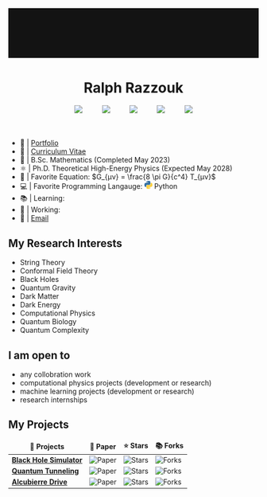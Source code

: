 <!-- RESOURCES:
- https://github.com/durgeshsamariya/awesome-github-profile-readme-templates/blob/master/templates/MarikIshtar007.md
- https://github.com/kautukkundan/Awesome-Profile-README-templates/blob/master/tabular/Delta456.md
- https://github.com/lowlighter/metrics
- https://github.com/anuraghazra/github-readme-stats
- https://github.com/abhisheknaiidu/awesome-github-profile-readme
- https://github.com/thmsgbrt/thmsgbrt/blob/master/README.md
- https://github.com/rzashakeri/beautify-github-profile
- https://github.com/rzashakeri/rzashakeri/blob/main/README.md
- https://github.com/yoshi389111/github-profile-3d-contrib
- https://github.com/lowlighter/metrics -->

<a href="https://github.com/ralphrazzouk" align=center>
  <img src="/src/img/Rsquared.gif" alt="Razz">
</a>


<h1 align=center>Ralph Razzouk</h1>

<!-- <div align=center>
	<a href="https://instagram.com/rlphrazz">
		<img alt="Instagram" width="28px" src="/src/icons/socials/instagram.png"/>
	</a>
	<a href="https://youtube.com/@Razzouk">
		<img alt="YouTube" width="28px" src="/src/icons/socials/youtube.png" />
	</a>
	<a href="https://twitter.com/rlphrazz">
		<img alt="Twitter" width="28px" src="/src/icons/socials/twitter.png"/>
	</a>
	<a href="https://www.linkedin.com/in/ralphrazzouk/">
		<img alt="LinkedIn" width="28px" src="/src/icons/socials/linkedin.png"/>
	</a>
	<a href="https://t.me/RalphRazzouk">
		<img alt="Telegram" width="28px" src="/src/icons/socials/telegram.png"/>
	</a>
</div> -->



<div align=center>
	<a href="https://www.instagram.com/rlphrazz/"><img src="https://img.shields.io/badge/Instagram-%23E4405F.svg?style=for-the-badge&logo=Instagram&logoColor=white"></a>
	&nbsp;&nbsp;&nbsp;&nbsp;&nbsp;&nbsp;&nbsp;&nbsp;
	<a href="https://www.youtube.com/@Razzouk"><img src="https://img.shields.io/badge/YouTube-FF0000?style=for-the-badge&logo=youtube&logoColor=white"></a>
	&nbsp;&nbsp;&nbsp;&nbsp;&nbsp;&nbsp;&nbsp;&nbsp;
	<a href="https://www.twitter.com/rlphrazz/"><img src="https://img.shields.io/badge/Twitter-%231DA1F2.svg?style=for-the-badge&logo=Twitter&logoColor=white"></a>
	&nbsp;&nbsp;&nbsp;&nbsp;&nbsp;&nbsp;&nbsp;&nbsp;
	<a href="https://www.linkedin.com/in/ralphrazzouk/"><img src="https://img.shields.io/badge/Linkedin-%231DA1F2.svg?style=for-the-badge&logo=Linkedin&logoColor=white"></a>
	&nbsp;&nbsp;&nbsp;&nbsp;&nbsp;&nbsp;&nbsp;&nbsp;
	<a href="https://t.me/RalphRazzouk/"><img src="https://img.shields.io/badge/telegram-2CA5E0?style=for-the-badge&logo=telegram&logoColor=white"></a>
</div>




<br />
<br />

- 📄 | [Portfolio](https://ralphrazzouk.com)
- 📜 | [Curriculum Vitae](https://drive.google.com/file/u/1/d/1gf7bQlFoabm6QLsqSVjmx9bmzOFSoTwC/view?usp=share_link)
- 🏫 | B.Sc. Mathematics (Completed May 2023)
- ⚛️ | Ph.D. Theoretical High-Energy Physics (Expected May 2028)
- 📜 | Favorite Equation: $G_{μν} = \frac{8 \pi G}{c^4} T_{μν}$
- 💻 | Favorite Programming Langauge: <img alt="Python" width="16px" src="/src/icons/python2.png"/> Python
- 📚 | Learning:
- 🔭 | Working:
- 📩 | [Email](rlphrazz@gmail.com)



<h2>My Research Interests</h2>

- String Theory
- Conformal Field Theory
- Black Holes
- Quantum Gravity
- Dark Matter
- Dark Energy
- Computational Physics
- Quantum Biology
- Quantum Complexity



<h2>I am open to</h2>

- any collobration work
- computational physics projects (development or research)
- machine learning projects (development or research)
- research internships



<h2>My Projects</h2>
<table>
  <thead align="center">
    <tr border: none;>
      <td><b>🎁 Projects</b></td>
      <td><b>📃 Paper</b></td>
      <td><b>⭐ Stars</b></td>
      <td><b>📚 Forks</b></td>
    </tr>
  </thead>
  
  <tbody>
    <tr>
      <td><a href="https://github.com/ralphrazzouk/blackhole-simulator"><b>Black Hole Simulator</b></a></td>
      <td><img alt="Paper" src="https://img.shields.io/github/stars/ralphrazzouk/blackhole-simulator?style=flat-square&labelColor=343b41"/></td>
      <td><img alt="Stars" src="https://img.shields.io/github/stars/ralphrazzouk/blackhole-simulator?style=flat-square&labelColor=343b41"/></td>
      <td><img alt="Forks" src="https://img.shields.io/github/forks/ralphrazzouk/blackhole-simulator?style=flat-square&labelColor=343b41"/></td>
    </tr>
	  <tr>
      <td><a href="https://github.com/ralphrazzouk/quantumtunneling-simulator"><b>Quantum Tunneling</b></a></td>
      <td><img alt="Paper" src="https://img.shields.io/github/stars/ralphrazzouk/quantumtunneling-simulator?style=flat-square&labelColor=343b41"/></td>
      <td><img alt="Stars" src="https://img.shields.io/github/stars/ralphrazzouk/quantumtunneling-simulator?style=flat-square&labelColor=343b41"/></td>
      <td><img alt="Forks" src="https://img.shields.io/github/forks/ralphrazzouk/quantumtunneling-simulator?style=flat-square&labelColor=343b41"/></td>
    </tr>
    <tr>
      <td><a href="https://github.com/ralphrazzouk/alcubierredrive-simulator"><b>Alcubierre Drive</b></a></td>
      <td><img alt="Paper" src="https://img.shields.io/github/stars/ralphrazzouk/alcubierredrive-simulator?style=flat-square&labelColor=343b41"/></td>
      <td><img alt="Stars" src="https://img.shields.io/github/stars/ralphrazzouk/alcubierredrive-simulator?style=flat-square&labelColor=343b41"/></td>
      <td><img alt="Forks" src="https://img.shields.io/github/forks/ralphrazzouk/alcubierredrive-simulator?style=flat-square&labelColor=343b41"/></td>
    </tr>
  </tbody>
</table>
